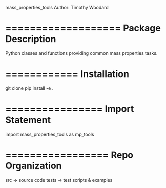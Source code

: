 mass_properties_tools
Author: Timothy Woodard

===================
Package Description
===================
Python classes and functions providing common mass properties
tasks.

============
Installation
============

git clone 
pip install -e .


================
Import Statement
================

import mass_properties_tools as mp_tools

=================
Repo Organization
=================

src -> source code
tests -> test scripts & examples
